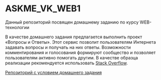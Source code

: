 # ASKME_VK_WEB1

Данный репозиторий посвящен домашнему заданию по курсу WEB-технологии 

В качестве домашнего задания предлагается выполнить проект «Вопросы и Ответы». Этот сервис позволит пользователям Интернета задавать вопросы и получать на них ответы. Возможности комментирования и голосования формируют сообщество и позволяет пользователям активно помогать другим. В качестве образца реализации рекомендуется использовать [Stack Overflow](https://stackoverflow.com).

[Репозиторий с условием домашнего задания](https://github.com/ziontab/tp-tasks)